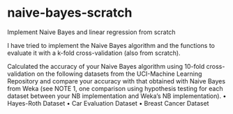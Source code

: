 # naive-bayes-scratch
Implement Naive Bayes and linear regression from scratch

I have tried to implement the Naive Bayes algorithm and the functions to evaluate it with a k-fold cross-validation (also from scratch). 

Calculated the accuracy of your Naive Bayes algorithm using 10-fold cross-validation on the following datasets from the UCI-Machine Learning Repository and compare your accuracy with that obtained with Naive Bayes from Weka (see NOTE 1, one comparison using hypothesis testing for each dataset between your NB implementation and Weka’s NB implementation).
• Hayes-Roth Dataset 
• Car Evaluation Dataset 
• Breast Cancer Dataset 

